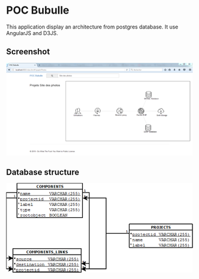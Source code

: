 # POC Bubulle

This application display an architecture from postgres database. It use AngularJS and D3JS.

## Screenshot
![alt text](https://raw.githubusercontent.com/matgou/bubulle_poc/master/screenshot/Capture1.PNG)

## Database structure
![alt text](https://raw.githubusercontent.com/matgou/bubulle_poc/master/screenshot/bdd.png)
